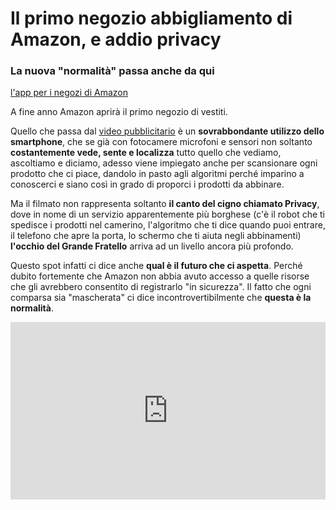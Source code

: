 # Il primo negozio abbigliamento di Amazon, e addio privacy

### La nuova "normalità" passa anche da qui

[l'app per i negozi di Amazon](/articles/il-marchio-sulla-mano-destra.jpeg.html)

A fine anno Amazon aprirà il primo negozio di vestiti.

Quello che passa dal [video pubblicitario](https://www.youtube.com/watch?v=c67K8JO1WJE) è un **sovrabbondante utilizzo dello smartphone**, che se già con fotocamere microfoni e sensori non soltanto **costantemente vede, sente e localizza** tutto quello che vediamo, ascoltiamo e diciamo, adesso viene impiegato anche per scansionare ogni prodotto che ci piace, dandolo in pasto agli algoritmi perché imparino a conoscerci e siano così in grado di proporci i prodotti da abbinare.

Ma il filmato non rappresenta soltanto **il canto del cigno chiamato Privacy**, dove in nome di un servizio apparentemente più borghese (c'è il robot che ti spedisce i prodotti nel camerino, l'algoritmo che ti dice quando puoi entrare, il telefono che apre la porta, lo schermo che ti aiuta negli abbinamenti) **l'occhio del Grande Fratello** arriva ad un livello ancora più profondo.

Questo spot infatti ci dice anche **qual è il futuro che ci aspetta**. Perché dubito fortemente che Amazon non abbia avuto accesso a quelle risorse che gli avrebbero consentito di registrarlo "in sicurezza". Il fatto che ogni comparsa sia "mascherata" ci dice incontrovertibilmente che **questa è la normalità**.

 <div style="position: relative; padding-bottom: 56.25%; height: 0; overflow: hidden;">
  <iframe src="https://www.youtube.com/embed/c67K8JO1WJE" 
          style="position: absolute; top: 0; left: 0; width: 100%; height: 100%;" 
          frameborder="0" 
          allowfullscreen></iframe>
</div>